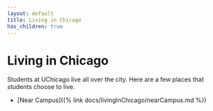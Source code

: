 ```yaml
---
layout: default
title: Living in Chicago
has_children: true
---
```

# Living in Chicago

Students at UChicago live all over the city. Here are a few places that students
choose to live.

- [Near Campus]({% link docs/livingInChicago/nearCampus.md %})